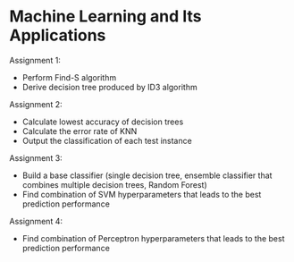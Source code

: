 # Machine Learning and Its Applications
Assignment 1: 
* Perform Find-S algorithm
* Derive decision tree produced by ID3 algorithm

Assignment 2: 
* Calculate lowest accuracy of decision trees
* Calculate the error rate of KNN
* Output the classification of each test instance

Assignment 3: 
* Build a base classifier (single decision tree, ensemble classifier that combines multiple decision trees, Random Forest)
* Find combination of SVM hyperparameters that leads to the best prediction performance

Assignment 4: 
* Find combination of Perceptron hyperparameters that leads to the best prediction performance
